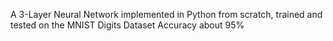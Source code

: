 
A 3-Layer Neural Network implemented in Python from scratch, trained and tested on the MNIST Digits Dataset
Accuracy about 95%
